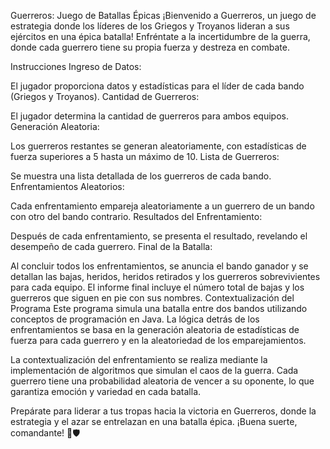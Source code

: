 Guerreros: Juego de Batallas Épicas
¡Bienvenido a Guerreros, un juego de estrategia donde los líderes de los Griegos y Troyanos lideran a sus ejércitos en una épica batalla! Enfréntate a la incertidumbre de la guerra, donde cada guerrero tiene su propia fuerza y destreza en combate.

Instrucciones
Ingreso de Datos:

El jugador proporciona datos y estadísticas para el líder de cada bando (Griegos y Troyanos).
Cantidad de Guerreros:

El jugador determina la cantidad de guerreros para ambos equipos.
Generación Aleatoria:

Los guerreros restantes se generan aleatoriamente, con estadísticas de fuerza superiores a 5 hasta un máximo de 10.
Lista de Guerreros:

Se muestra una lista detallada de los guerreros de cada bando.
Enfrentamientos Aleatorios:

Cada enfrentamiento empareja aleatoriamente a un guerrero de un bando con otro del bando contrario.
Resultados del Enfrentamiento:

Después de cada enfrentamiento, se presenta el resultado, revelando el desempeño de cada guerrero.
Final de la Batalla:

Al concluir todos los enfrentamientos, se anuncia el bando ganador y se detallan las bajas, heridos, heridos retirados y los guerreros sobrevivientes para cada equipo.
El informe final incluye el número total de bajas y los guerreros que siguen en pie con sus nombres.
Contextualización del Programa
Este programa simula una batalla entre dos bandos utilizando conceptos de programación en Java. La lógica detrás de los enfrentamientos se basa en la generación aleatoria de estadísticas de fuerza para cada guerrero y en la aleatoriedad de los emparejamientos.

La contextualización del enfrentamiento se realiza mediante la implementación de algoritmos que simulan el caos de la guerra. Cada guerrero tiene una probabilidad aleatoria de vencer a su oponente, lo que garantiza emoción y variedad en cada batalla.

Prepárate para liderar a tus tropas hacia la victoria en Guerreros, donde la estrategia y el azar se entrelazan en una batalla épica. ¡Buena suerte, comandante! 🏹🛡️
